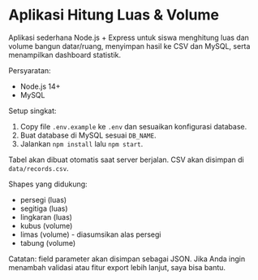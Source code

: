 # Aplikasi Hitung Luas & Volume

Aplikasi sederhana Node.js + Express untuk siswa menghitung luas dan volume bangun datar/ruang, menyimpan hasil ke CSV dan MySQL, serta menampilkan dashboard statistik.

Persyaratan:
- Node.js 14+
- MySQL

Setup singkat:
1. Copy file `.env.example` ke `.env` dan sesuaikan konfigurasi database.
2. Buat database di MySQL sesuai `DB_NAME`.
3. Jalankan `npm install` lalu `npm start`.

Tabel akan dibuat otomatis saat server berjalan. CSV akan disimpan di `data/records.csv`.

Shapes yang didukung:
- persegi (luas)
- segitiga (luas)
- lingkaran (luas)
- kubus (volume)
- limas (volume) - diasumsikan alas persegi
- tabung (volume)

Catatan: field parameter akan disimpan sebagai JSON. Jika Anda ingin menambah validasi atau fitur export lebih lanjut, saya bisa bantu.
